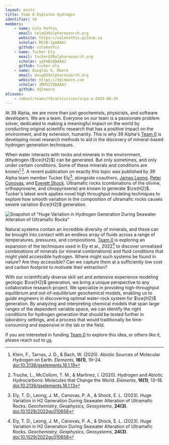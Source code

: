 ```yaml
---
layout: posts
title: Team 0 Explores Hydrogen
identifier: t0
members:
    - name: Cole Mathis
      email: cole@39alpharesearch.org
      website: https://colemathis.github.io
      scholar: MCCB-1gAAAAJ
      github: colemathis
    - name: Tucker Ely
      email: tucker@39alpharesearch.org
      scholar: yqYm8z8AAAAJ
      github: tucker-ely
    - name: Douglas G. Moore
      email: doug@39alpharesearch.org
      website: https://dglmoore.com
      scholar: 2MUS27QAAAAJ
      github: dglmoore
aliases:
    - /about/teams/t0/activities/arpa-e-2023-06-29
---
```


At 39 Alpha, we are more than just geochemists, physicists, and software developers. We are a team.
Everyone on our team is a passionate problem solver, dedicated to making a meaningful impact on the
world by conducting original scientific research that has a positive impact on the environment, and
by extension, humanity. This is why 39 Alpha's [Team 0](/team) is developing novel research methods
to aid in the discovery of mineral-based hydrogen generation techniques.

When water interacts with rocks and minerals in the environment, dihydrogen ($\ce{H2}$) can be
generated. But only sometimes, and only under certain conditions. Some of these minerals and
conditions are known[^1]<sup>,</sup>[^2]. A recent publication on exactly this topic was published
by 39 Alpha team member Tucker Ely[^3], alongside coauthors, [James
Leong](https://scholar.google.com/citations?user=Ma72boEAAAAJ&hl=en), [Peter
Conovas](https://scholar.google.com/citations?user=Keg4MF4AAAAJ&hl=en), and [Everett
Shock](https://scholar.google.com/citations?user=KDZS9jgAAAAJ&hl=en). Ultramafic rocks (combinations
of the olivine, orthopyroxene, and clinopyroxene) are known to generate $\ce{H2}$. Tucker's latest
work applies novel high throughput modeling techniques to explore how smooth variation in the
composition of ultramafic rocks causes severe variation $\ce{H2}$ generation.

![Snapshot of "Huge Variation in Hydrogen Generation During Seawater Alteration of Ultramafic Rocks"](H2_header.png)

Natural systems contain an incredible diversity of minerals, and these can be brought into contact
with an endless array of fluids across a range of temperatures, pressures, and compositions. [Team
0](/team) is exploring an expansion of the techniques used in Ely et al., 2022[^3] to discover
unrealized combinations of minerals (or mineral combinations) and fluid conditions that might yield
accessible hydrogen. Where might such systems be found in nature? Are they accessible? Can we
capture them at a sufficiently low cost and carbon footprint to motivate their extraction?

With our scientifically diverse skill set and extensive experience modeling geologic $\ce{H2}$
generation, we bring a unique perspective to any collaborative research project. We specialize in
providing high-throughput equilibrium and out-of-equilibrium geochemical models, enabling us to
guide engineers in discovering optimal water-rock system for $\ce{H2}$ generation. By analyzing and
interpreting chemical models that span large ranges of the dependent variable space, we can identify
the right conditions for hydrogen generation that should be tested further in laboratory settings,
and a process that would traditionally be time-consuming and expensive in the lab or the field.

If you are interested in funding [Team 0](/team) to explore this idea, or others like it, please
reach out to [us](mailto:39alpha@39alpharesearch.org).

[^1]: Klein, F., Tarnas, J. D., & Bach, W. (2020). Abiotic Sources of Molecular Hydrogen on Earth.
    _Elements_, **16(1)**, 19–24.
[doi:10.2138/gselements.16.1.19](https://pubs.geoscienceworld.org/msa/elements/article-abstract/16/1/19/582919/Abiotic-Sources-of-Molecular-Hydrogen-on-Earth?redirectedFrom=fulltext)

[^2]: Truche, L., McCollom, T. M., & Martinez, I. (2020). Hydrogen and Abiotic Hydrocarbons:
    Molecules that Change the World. _Elements_, **16(1)**, 13–18.
[doi:10.2138/gselements.16.1.13](https://pubs.geoscienceworld.org/msa/elements/article-abstract/16/1/13/582937/Hydrogen-and-Abiotic-Hydrocarbons-Molecules-that?redirectedFrom=fulltext)

[^3]: Ely, T. D., Leong, J. M., Canovas, P. A., & Shock, E. L. (2023). Huge Variation in H2
    Generation During Seawater Alteration of Ultramafic Rocks. _Geochemistry, Geophysics,
Geosystems_, **24(3)**.
[doi:10.1029/2022gc010658](https://agupubs.onlinelibrary.wiley.com/doi/10.1029/2022GC010658)
